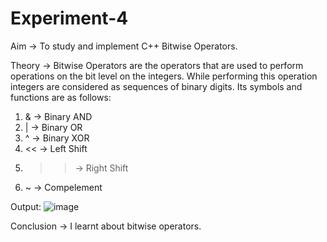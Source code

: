 # Experiment-4

Aim -> To study and implement C++ Bitwise Operators.

Theory -> Bitwise Operators are the operators that are used to perform operations on the bit level on the integers. While performing this operation integers are considered as sequences of binary digits.
Its symbols and functions are as follows:
1. & -> Binary AND
2. | -> Binary OR
3. ^ -> Binary XOR
4. << -> Left Shift
5. >> -> Right Shift
6. ~ -> Compelement

Output:
![image](https://github.com/user-attachments/assets/c690291b-8135-44f2-bf7a-74ecbe54fa86)

Conclusion -> I learnt about bitwise operators.
